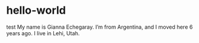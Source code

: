 # hello-world
test
My name is Gianna Echegaray. I’m from Argentina, and I moved here 6 years ago. I live in Lehi, Utah. 
